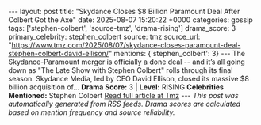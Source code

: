 --- layout: post title: "Skydance Closes $8 Billion Paramount Deal After Colbert Got the Axe" date: 2025-08-07 15:20:22 +0000 categories: gossip tags: ['stephen-colbert', 'source-tmz', 'drama-rising'] drama_score: 3 primary_celebrity: stephen_colbert source: tmz source_url: "https://www.tmz.com/2025/08/07/skydance-closes-paramount-deal-stephen-colbert-david-ellison/" mentions: {'stephen_colbert': 3} --- The Skydance-Paramount merger is officially a done deal -- and it’s all going down as "The Late Show with Stephen Colbert" rolls through its final season. Skydance Media, led by CEO David Ellison, closed its massive $8 billion acquisition of… **Drama Score:** 3 | **Level:** RISING **Celebrities Mentioned:** Stephen Colbert [Read full article at Tmz](https://www.tmz.com/2025/08/07/skydance-closes-paramount-deal-stephen-colbert-david-ellison/) --- *This post was automatically generated from RSS feeds. Drama scores are calculated based on mention frequency and source reliability.*